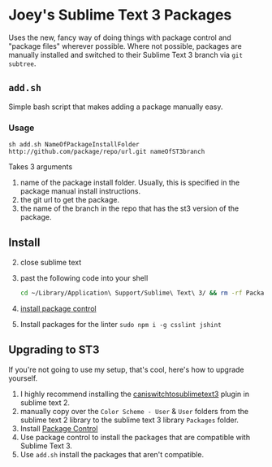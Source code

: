 Joey's Sublime Text 3 Packages
===================

Uses the new, fancy way of doing things with package control and "package files" wherever possible. Where not possible, packages are manually installed and switched to their Sublime Text 3 branch via `git subtree`.

## `add.sh`
Simple bash script that makes adding a package manually easy.

### Usage
```shell
sh add.sh NameOfPackageInstallFolder http://github.com/package/repo/url.git nameOfST3branch
```

Takes 3 arguments
1. name of the package install folder. Usually, this is specified in the package manual install instructions.
2. the git url to get the package.
3. the name of the branch in the repo that has the st3 version of the package.

## Install

2. close sublime text
3. past the following code into your shell

    ```bash
    cd ~/Library/Application\ Support/Sublime\ Text\ 3/ && rm -rf Packages Installed\ Packages; git clone -b st3 https://joeybaker@github.com/joeybaker/my_sublime_packages.git && mv my_sublime_packages/Packages Packages && mv my_sublime_packages/* . && rm -rf my_sublime_packages
    ```

3. [install package control](https://sublime.wbond.net/installation)
4. Install packages for the linter `sudo npm i -g csslint jshint`


## Upgrading to ST3

If you're not going to use my setup, that's cool, here's how to upgrade yourself.

1. I highly recommend installing the [caniswitchtosublimetext3](http://www.caniswitchtosublimetext3.com/) plugin in sublime text 2.
2. manually copy over the `Color Scheme - User` & `User` folders from the sublime text 2 library to the sublime text 3 library `Packages` folder.
3. Install [Package Control](https://sublime.wbond.net/installation)
4. Use package control to install the packages that are compatible with Sublime Text 3.
5. Use `add.sh` install the packages that aren't compatible.
